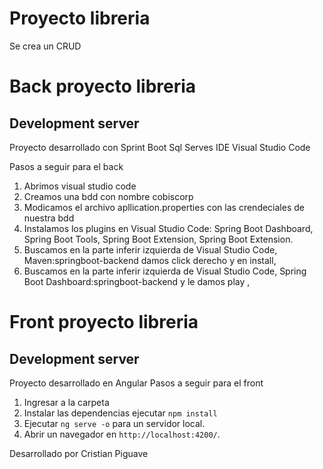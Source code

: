 # Proyecto libreria

Se crea un CRUD
# Back proyecto libreria
## Development server
Proyecto desarrollado con
Sprint Boot 
Sql Serves
IDE Visual Studio Code

Pasos  a seguir para el back
1.  Abrimos visual studio code
2.  Creamos una bdd con nombre cobiscorp
3.  Modicamos el archivo apllication.properties con las crendeciales de nuestra bdd
4.  Instalamos los plugins en Visual Studio Code: 
Spring Boot Dashboard,
Spring Boot Tools,
Spring Boot Extension,
Spring Boot Extension.
5.  Buscamos en la parte inferir izquierda de Visual Studio Code, Maven:springboot-backend damos click derecho y en install, 
6.  Buscamos en la parte inferir izquierda de Visual Studio Code, Spring Boot Dashboard:springboot-backend y le damos play , 

# Front proyecto libreria
## Development server
Proyecto desarrollado en Angular 
Pasos  a seguir para el front 
1.  Ingresar a la carpeta
2.  Instalar las dependencias ejecutar  `npm install`
3.  Ejecutar `ng serve -o` para un servidor local. 
4.  Abrir un navegador en  `http://localhost:4200/`. 


Desarrollado por Cristian Piguave
